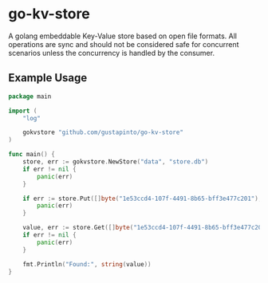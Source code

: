 # go-kv-store

A golang embeddable Key-Value store based on open file formats. All operations are sync and should not be considered safe for concurrent scenarios unless the concurrency is handled by the consumer.

## Example Usage

```go
package main

import (
	"log"

	gokvstore "github.com/gustapinto/go-kv-store"
)

func main() {
	store, err := gokvstore.NewStore("data", "store.db")
	if err != nil {
		panic(err)
	}

	if err := store.Put([]byte("1e53ccd4-107f-4491-8b65-bff3e477c201"), []byte("Hello World!")); err != nil {
		panic(err)
	}

	value, err := store.Get([]byte("1e53ccd4-107f-4491-8b65-bff3e477c201"))
	if err != nil {
		panic(err)
	}

	fmt.Println("Found:", string(value))
}

```